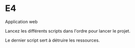 # E4

Application web 

Lancez les différents scripts dans l'ordre pour lancer le projet.

Le dernier script sert à détruire les ressources.
